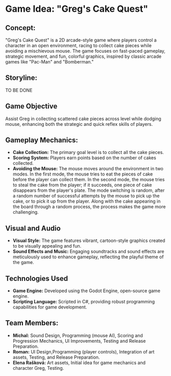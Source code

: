 # Game Idea: "Greg's Cake Quest"
## Concept:
"Greg's Cake Quest" is a 2D arcade-style game where players control a character in an open environment, racing to collect cake pieces while avoiding a mischievous mouse. The game focuses on fast-paced gameplay, strategic movement, and fun, colorful graphics, inspired by classic arcade games like "Pac-Man" and "Bomberman."

## Storyline:
TO BE DONE

## Game Objective
Assist Greg in collecting scattered cake pieces across level while dodging mouse, enhancing both the strategic and quick reflex skills of players.

## Gameplay Mechanics:
- **Cake Collection:** The primary goal level is to collect all the cake pieces.
- **Scoring System:** Players earn points based on the number of cakes collected.
- **Avoiding the Mouse:** The mouse moves around the environment in two modes.
In the first mode, the mouse tries to eat the pieces of cake before the player can collect them.
In the second mode, the mouse tries to steal the cake from the player; if it succeeds, one piece of cake disappears from the player's plate.
The mode switching is random, after a random number of successful attempts by the mouse to pick up the cake, or to pick it up from the player.
Along with the cake appearing in the board through a random process, the process makes the game more challenging.

## Visual and Audio
- **Visual Style:** The game features vibrant, cartoon-style graphics created to be visually appealing and fun.
- **Sound Effects and Music:** Engaging soundtracks and sound effects are meticulously used to enhance gameplay, reflecting the playful theme of the game.

## Technologies Used
- **Game Engine:** Developed using the Godot Engine, open-source game engine.
- **Scripting Language:** Scripted in C#, providing robust programming capabilities for game development.

## Team Members:
- **Michal:** Sound Design, Programming (mouse AI), Scoring and Progression Mechanics, UI Improvements, Testing and Release Preparation.
- **Roman:**  UI Design,Programming (player controls), Integration of art assets, Testing, and Release Preparation.
- **Elena Rašková:** Art assets, Initial idea for game mechanics and character Greg, Testing.
